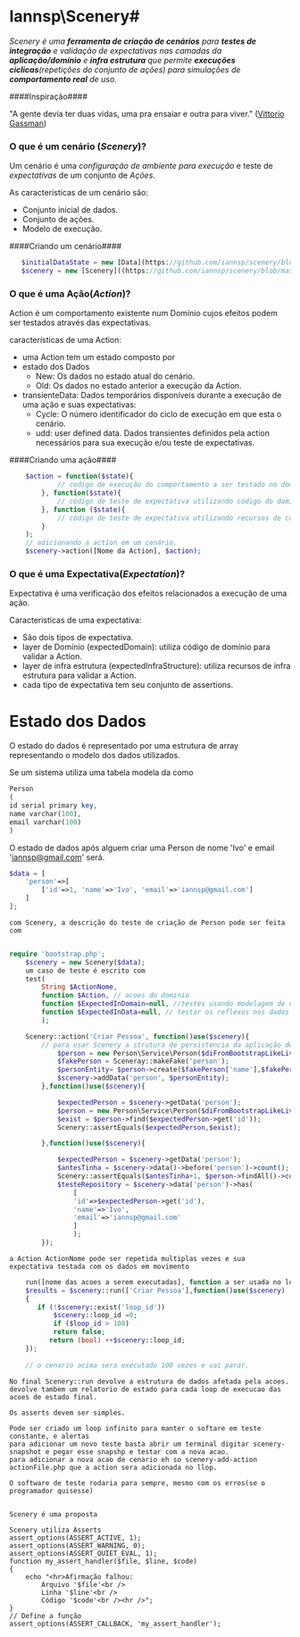 # Iannsp\Scenery#

*Scenery é uma __ferramenta de criação de cenários__ para __testes de integração__ e validação de expectativas nas camadas da __aplicação/domínio__ e __infra estrutura__ que permite __execuções ciclicas__(repetições do conjunto de ações) para simulações de __comportamento real__ de uso.*


####Inspiração####

"A gente devia ter duas vidas, uma pra ensaiar e outra para viver." ([Vittorio Gassman](http://pt.wikipedia.org/wiki/Vittorio_Gassman))



### O que é um cenário (*Scenery*)? ###

Um cenário é uma *configuração de ambiente para execução* e teste de *expectativas* de um conjunto de *Ações*. 

As caracteristicas de um cenário são:

* Conjunto inicial de dados.
* Conjunto de ações.
* Modelo de execução. 

####Criando um cenário####

```php
   $initialDataState = new [Data](https://github.com/iannsp/scenery/blob/master/src/Iannsp/Scenery/Data.php)();
   $scenery = new [Scenery]((https://github.com/iannsp/scenery/blob/master/src/Iannsp/Scenery/Scenery.php))($initialDataState); 
```


### O que é uma Ação(*Action*)? ###

Action é um comportamento existente num Domínio cujos efeitos podem ser testados através das expectativas.

características de uma Action:

* uma Action tem um estado composto por
 * estado dos Dados
   * New: Os dados no estado atual do cenário.
   * Old: Os dados no estado anterior a execução da Action.
 * transienteData: Dados temporários disponíveis durante a execução de uma ação e suas expectativas:
   * Cycle: O número identificador do ciclo de execução em que esta o cenário.
   * udd: user defined data. Dados transientes definidos pela action necessários para sua execução e/ou teste de expectativas. 
 
####Criando uma ação####

```php
    $action = function($state){
            // codigo de execução do comportamento a ser testado no domínio ou aplicação. 
        }, function($state){
            // código de teste de expectativa utilizando código do domínio.
        }, function ($state){
            // código de teste de expectativa utilizando recursos de código de infra estrutura.
        }
    );
    // adicionando a action em um cenário.
    $scenery->action([Nome da Action], $action);
```

### O que é uma Expectativa(*Expectation*)? ###

Expectativa é uma verificação dos efeitos relacionados a execução de uma ação. 

Caracteristicas de uma expectativa:
* São dois tipos de expectativa.
 * layer de Domínio (expectedDomain): utiliza código de domínio para validar a Action.
 * layer de infra estrutura (expectedInfraStructure): utiliza recursos de infra estrutura para validar a Action.
* cada tipo de expectativa tem seu conjunto de assertions. 
 

# Estado dos Dados #

O estado do dados é representado por uma estrutura de array representando o modelo dos dados utilizados.

Se um sistema utiliza uma tabela modela da como 

```php
Person
(
id serial primary key,
name varchar(100),
email varchar(100)
)
``` 

O estado de dados após alguem criar uma Person de nome 'Ivo' e email 'iannsp@gmail.com' será.

```php
$data = [
    'person'=>[
        ['id'=>1, 'name'=>'Ivo', 'email'=>'iannsp@gmail.com']
    ]
];
```
    com Scenery, a descrição do teste de criação de Person pode ser feita com
    
```php

require 'bootstrap.php';
    $scenery = new Scenery($data);
    um caso de teste é escrito com
    test(
        String $ActionNome, 
        function $Action, // acoes do dominio
        function $ExpectedInDomain=null, //testes usando modelagem de dominio
        function $ExpectedInData=null, // testar os reflexos nos dados
        );

    Scenery::action('Criar Pessoa', function()use($scenery){
        // para usar Scenery a strutura de persistencia da aplicação deve poder aceitar um driver de Array
            $person = new Person\Service\Person($diFromBootstrapLikeLiveApp);
            $fakePerson = Sceneray::makeFake('person');
            $personEntity= $person->create($fakePerson['name'],$fakePerson['email']);
            $scenery->addData('person', $personEntity);
        },function()use($scenery){

            $expectedPerson = $scenery->getData('person');
            $person = new Person\Service\Person($diFromBootstrapLikeLiveApp);
            $exist = $person->find($expectedPerson->get('id'));
            Scenery::assertEquals($expectedPerson,$exist);

        },function()use($scenery){

            $expectedPerson = $scenery->getData('person');
            $antesTinha = $scenery->data()->before('person')->count();
            Scenery::assertEquals($antesTinha+1, $person->findAll()->count());
            $testeRepository = $scenery->data('person')->has(
                [
                'id'=>$expectedPerson->get('id'),
                'name'=>'Ivo',
                'email'=>'iannsp@gmail.com'
                ]
                );
        });
```

    a Action ActionNome pode ser repetida multiplas vezes e sua expectativa testada com os dados em movimento

```php
    run([nome das acoes a serem executadas], function a ser usada no loop)
    $results = $scenery::run(['Criar Pessoa'],function()use($scenery)
    {
       if (!$scenery::exist('loop_id')) 
           $scenery::loop_id =0;
           if ($loop_id > 100)
           return false;
          return (bool) ++$scenery::loop_id;
    });
    
    // o cenario acima sera executado 100 vezes e vai parar.

```
    No final Scenery::run devolve a estrutura de dados afetada pela acoes.
    devolve tambem um relatorio de estado para cada loop de execucao das acoes de estado final.

    Os asserts devem ser simples.
    
    Pode ser criado um loop infinito para manter o softare em teste constante, e alertas
    para adicionar um novo teste basta abrir um terminal digitar scenery-snapshot e pegar esse snapshp e testar com a nova acao.
    para adicionar a nova acao de cenario eh so scenery-add-action actionFile.php que a action sera adicionada no llop.
    
    O software de teste rodaria para sempre, mesmo com os erros(se o programador quisesse)
    

    Scenery é uma proposta
    
    Scenery utiliza Asserts
    assert_options(ASSERT_ACTIVE, 1);
    assert_options(ASSERT_WARNING, 0);
    assert_options(ASSERT_QUIET_EVAL, 1);
    function my_assert_handler($file, $line, $code)
    {
        echo "<hr>Afirmação falhou:
            Arquivo '$file'<br />
            Linha '$line'<br />
            Código '$code'<br /><hr />";
    }
    // Define a função
    assert_options(ASSERT_CALLBACK, 'my_assert_handler');
    
    